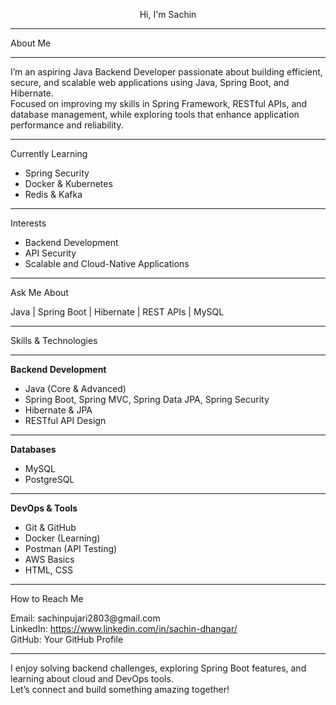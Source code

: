 <p align="center">Hi, I'm Sachin</p>
<hr>
<p>About Me</p>
<hr height=".5px">
<p>I’m an aspiring Java Backend Developer passionate about building efficient, secure, and scalable web applications using Java, Spring Boot, and Hibernate.<br>
Focused on improving my skills in Spring Framework, RESTful APIs, and database management, while exploring tools that enhance application performance and reliability.</p>
<hr>
<p>Currently Learning</p>
<ul>
<li>Spring Security</li>
<li>Docker & Kubernetes</li>
<li>Redis & Kafka</li>
</ul>
<hr>
<p>Interests</p>
<ul>
<li>Backend Development</li>
<li>API Security</li>
<li>Scalable and Cloud-Native Applications</li>
</ul>
<hr>
<p>Ask Me About</p>
<p>Java | Spring Boot | Hibernate | REST APIs | MySQL</p>
<hr>
<p>Skills & Technologies</p>
<hr>
<p><b>Backend Development</b></p>
<ul>
<li>Java (Core & Advanced)</li>
<li>Spring Boot, Spring MVC, Spring Data JPA, Spring Security</li>
<li>Hibernate & JPA</li>
<li>RESTful API Design</li>
</ul>
<hr>
<p><b>Databases</b></p>
<ul>
<li>MySQL</li>
<li>PostgreSQL</li>
</ul>
<hr>
<p><b>DevOps & Tools</b></p>
<ul>
<li>Git & GitHub</li>
<li>Docker (Learning)</li>
<li>Postman (API Testing)</li>
<li>AWS Basics</li>
<li>HTML, CSS</li>
</ul>
<hr>
<p>How to Reach Me</p>
<p>Email: sachinpujari2803@gmail.com<br>
LinkedIn: <a href="https://www.linkedin.com/in/sachin-dhangar/">https://www.linkedin.com/in/sachin-dhangar/</a><br>
GitHub: Your GitHub Profile</p>
<hr>
<p>I enjoy solving backend challenges, exploring Spring Boot features, and learning about cloud and DevOps tools.<br>
Let’s connect and build something amazing together!</p>
